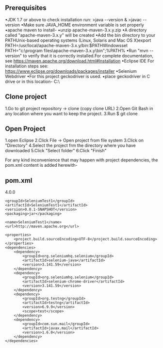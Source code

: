 ## Prerequisites
•JDK 1.7 or above to check installation run: >java --version & >javac --version
•Make sure JAVA_HOME environment variable is set properly 
•apache maven to install- 
•unzip apache-maven-3.x.y.zip
•A directory called "apache-maven-3.x.y" will be created
•Add the bin directory to your PATHUnix-based operating systems (Linux, Solaris and Mac OS X)export PATH=/usr/local/apache-maven-3.x.y/bin:$PATHWindowsset PATH="c:\program files\apache-maven-3.x.y\bin";%PATH%
•Run "mvn --version" to verify that it is correctly installed.For complete documentation, see https://maven.apache.org/download.html#Installation
•Eclipse IDE For installation steps see: https://www.eclipse.org/downloads/packages/installer
•Selenium Webdriver
•For this project geckodriver is used.
•place geckodriver in C drive or in this location- C:\

## Clone project
1.Go to git project repository -> clone (copy clone URL)
2.Open Git Bash in any location where you want to keep the project.
3.Run $ git clone 

## Open Project
1.open Eclipse
2.Click File -> Open project from file system
3.Click on "Directory"
4.Select the project frm the directory where you have downloaded 
5.Click "Select folder"
6.Click "Finish"

For any kind inconvenience that may happen with project dependencies, the pom.xml content is added herewith-

## pom.xml

<project xmlns="http://maven.apache.org/POM/4.0.0"
	xmlns:xsi="http://www.w3.org/2001/XMLSchema-instance"
	xsi:schemaLocation="http://maven.apache.org/POM/4.0.0 http://maven.apache.org/xsd/maven-4.0.0.xsd">
	<modelVersion>4.0.0</modelVersion>

	<groupId>SeleniumTest1</groupId>
	<artifactId>SeleniumTest1</artifactId>
	<version>0.0.1-SNAPSHOT</version>
	<packaging>jar</packaging>

	<name>SeleniumTest1</name>
	<url>http://maven.apache.org</url>

	<properties>
		<project.build.sourceEncoding>UTF-8</project.build.sourceEncoding>
	</properties>
	<dependencies>
		<dependency>
			<groupId>org.seleniumhq.selenium</groupId>
			<artifactId>selenium-java</artifactId>
			<version>3.141.59</version>
		</dependency>
		<dependency>
			<groupId>org.seleniumhq.selenium</groupId>
			<artifactId>selenium-chrome-driver</artifactId>
			<version>3.141.59</version>
		</dependency>
		<dependency>
			<groupId>org.testng</groupId>
			<artifactId>testng</artifactId>
			<version>6.9.9</version>
			<scope>test</scope>
		</dependency>
		<dependency>
			<groupId>com.sun.mail</groupId>
			<artifactId>javax.mail</artifactId>
			<version>1.6.0</version>
		</dependency>
	</dependencies>
</project>

